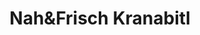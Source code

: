 ---
title: "Nah&Frisch Kranabitl"
url: /emmersdorf-an-der-donau/nahundfrisch-kranabitl/
shop: Lebensmittel
---